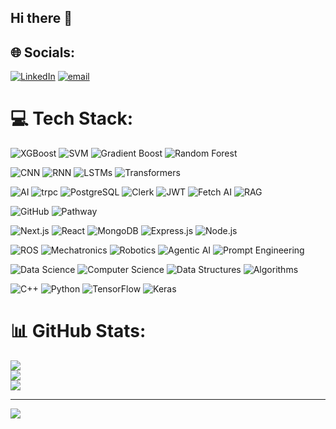 ## Hi there 👋

<!--
**mrhello291/mrhello291** is a ✨ _special_ ✨ repository because its `README.md` (this file) appears on your GitHub profile.

Here are some ideas to get you started:

- 🔭 I’m currently working on ...
- 🌱 I’m currently learning ...
- 👯 I’m looking to collaborate on ...
- 🤔 I’m looking for help with ...
- 💬 Ask me about ...
- 📫 How to reach me: ...
- 😄 Pronouns: ...
- ⚡ Fun fact: ...
-->

## 🌐 Socials:
[![LinkedIn](https://img.shields.io/badge/LinkedIn-%230077B5.svg?logo=linkedin&logoColor=white)](https://linkedin.com/in/https://www.linkedin.com/in/siddhant-shah-4387a228a/) [![email](https://img.shields.io/badge/Email-D14836?logo=gmail&logoColor=white)](mailto:siddhantshah469@gmail.com) 

# 💻 Tech Stack:
![XGBoost](https://img.shields.io/badge/XGBoost-FCA121?style=for-the-badge)
![SVM](https://img.shields.io/badge/SVM-4E4E4E?style=for-the-badge)
![Gradient Boost](https://img.shields.io/badge/Gradient_Boost-FF5733?style=for-the-badge)
![Random Forest](https://img.shields.io/badge/Random_Forest-228B22?style=for-the-badge)

![CNN](https://img.shields.io/badge/CNN-FF0000?style=for-the-badge)
![RNN](https://img.shields.io/badge/RNN-00BFFF?style=for-the-badge)
![LSTMs](https://img.shields.io/badge/LSTMs-9932CC?style=for-the-badge)
![Transformers](https://img.shields.io/badge/Transformers-FFD700?style=for-the-badge)

![AI](https://img.shields.io/badge/AI-000000?style=for-the-badge)
![trpc](https://img.shields.io/badge/trpc-000000?style=for-the-badge)
![PostgreSQL](https://img.shields.io/badge/PostgreSQL-336791?style=for-the-badge&logo=postgresql&logoColor=white)
![Clerk](https://img.shields.io/badge/Clerk-3B82F6?style=for-the-badge)
![JWT](https://img.shields.io/badge/JWT-000000?style=for-the-badge)
![Fetch AI](https://img.shields.io/badge/Fetch_AI-000000?style=for-the-badge)
![RAG](https://img.shields.io/badge/RAG-000000?style=for-the-badge)

![GitHub](https://img.shields.io/badge/GitHub-181717?style=for-the-badge&logo=github&logoColor=white)
![Pathway](https://img.shields.io/badge/Pathway-FF4500?style=for-the-badge)

![Next.js](https://img.shields.io/badge/Next.js-000000?style=for-the-badge&logo=next.js&logoColor=white)
![React](https://img.shields.io/badge/React-20232A?style=for-the-badge&logo=react&logoColor=61DAFB)
![MongoDB](https://img.shields.io/badge/MongoDB-4EA94B?style=for-the-badge&logo=mongodb&logoColor=white)
![Express.js](https://img.shields.io/badge/Express.js-404D59?style=for-the-badge&logo=express&logoColor=white)
![Node.js](https://img.shields.io/badge/Node.js-339933?style=for-the-badge&logo=node.js&logoColor=white)

![ROS](https://img.shields.io/badge/ROS-22313F?style=for-the-badge)
![Mechatronics](https://img.shields.io/badge/Mechatronics-000000?style=for-the-badge)
![Robotics](https://img.shields.io/badge/Robotics-000000?style=for-the-badge)
![Agentic AI](https://img.shields.io/badge/Agentic_AI-000000?style=for-the-badge)
![Prompt Engineering](https://img.shields.io/badge/Prompt_Engineering-000000?style=for-the-badge)

![Data Science](https://img.shields.io/badge/Data_Science-000000?style=for-the-badge)
![Computer Science](https://img.shields.io/badge/Computer_Science-000000?style=for-the-badge)
![Data Structures](https://img.shields.io/badge/Data_Structures-000000?style=for-the-badge)
![Algorithms](https://img.shields.io/badge/Algorithms-000000?style=for-the-badge)

![C++](https://img.shields.io/badge/C++-00599C?style=for-the-badge&logo=c%2B%2B&logoColor=white)
![Python](https://img.shields.io/badge/Python-3670A0?style=for-the-badge&logo=python&logoColor=ffdd54)
![TensorFlow](https://img.shields.io/badge/TensorFlow-FF6F00?style=for-the-badge&logo=tensorflow&logoColor=white)
![Keras](https://img.shields.io/badge/Keras-D00000?style=for-the-badge&logo=keras&logoColor=white)

# 📊 GitHub Stats:
![](https://github-readme-stats.vercel.app/api?username=AL-ETERNITY&theme=dark&hide_border=false&include_all_commits=false&count_private=false)<br/>
![](https://github-readme-streak-stats.herokuapp.com/?user=AL-ETERNITY&theme=dark&hide_border=false)<br/>
![](https://github-readme-stats.vercel.app/api/top-langs/?username=AL-ETERNITY&theme=dark&hide_border=false&include_all_commits=false&count_private=false&layout=compact)

---
[![](https://visitcount.itsvg.in/api?id=AL-ETERNITY&icon=0&color=0)](https://visitcount.itsvg.in)
